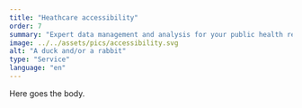 ```yaml
---
title: "Heathcare accessibility"
order: 7
summary: "Expert data management and analysis for your public health research project."
image: ../../assets/pics/accessibility.svg
alt: "A duck and/or a rabbit"
type: "Service"
language: "en"
---
```


Here goes the body.
